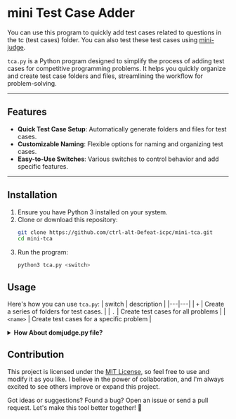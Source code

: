 # mini Test Case Adder
You can use this program to quickly add test cases related to questions in the tc (test cases) folder. You can also test these test cases using [mini-judge](https://github.com/ctrl-alt-Defeat-icpc/mini-judge).

`tca.py` is a Python program designed to simplify the process of adding test cases for competitive programming problems. It helps you quickly organize and create test case folders and files, streamlining the workflow for problem-solving.

---

## Features

- **Quick Test Case Setup**: Automatically generate folders and files for test cases.
- **Customizable Naming**: Flexible options for naming and organizing test cases.
- **Easy-to-Use Switches**: Various switches to control behavior and add specific features.

---

## Installation

1. Ensure you have Python 3 installed on your system.
2. Clone or download this repository:
   ```bash
   git clone https://github.com/ctrl-alt-Defeat-icpc/mini-tca.git
   cd mini-tca
   ```
3. Run the program:
    ```bash
    python3 tca.py <switch>
    ```

## Usage
Here's how you can use `tca.py`:
| switch | description |
|---|---|
| `+` | Create a series of folders for test cases. |
| `.` | Create test cases for all problems |
| `<name>` | Create test cases for a specific problem |

<details><summary><strong>How About domjudge.py file?</strong></summary><br>

This is probably the simplest executable you'll ever see. Just copy the files in the format `samples-x.zip`, where `x` is the **name of problem**, into the `tc` folder, and then run the `domjudge.py` [file](./tc/domjudge.py).

This program will extract the **zip files**, give the folder a shortened name, and then delete the zip file.
</details>

## Contribution
This project is licensed under the [MIT License](./LICENSE), so feel free to use and modify it as you like. I believe in the power of collaboration, and I'm always excited to see others improve or expand this project.

Got ideas or suggestions? Found a bug? Open an issue or send a pull request. Let's make this tool better together! 🚀